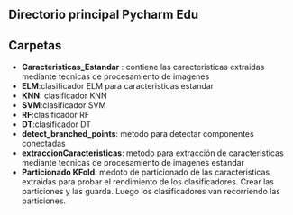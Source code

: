 Directorio principal Pycharm Edu
-------------------------------


Carpetas
----
- **Caracteristicas_Estandar** : contiene las caracteristicas extraidas mediante tecnicas de procesamiento de imagenes
- **ELM**:clasificador ELM para caracteristicas estandar
- **KNN**: clasificador KNN
- **SVM**:clasificador SVM
- **RF**:clasificador RF
- **DT**:clasificador DT
- **detect_branched_points**: metodo para detectar componentes conectadas
- **extraccionCaracteristicas**: metodo para extracción de caracteristicas mediante tecnicas de procesamiento de imagenes estandar
- **Particionado KFold**: medoto de particionado de las caracteristicas extraidas para probar el rendimiento de los clasificadores. Crear las particiones y las guarda. Luego los clasificadores van recorriendo las particiones.

